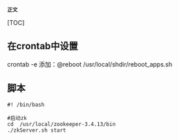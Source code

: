 **`正文`**

[TOC]

## 在crontab中设置
crontab -e
添加：@reboot /usr/local/shdir/reboot_apps.sh

## 脚本
```shell
#! /bin/bash

#启动zk
cd  /usr/local/zookeeper-3.4.13/bin
./zkServer.sh start

```




